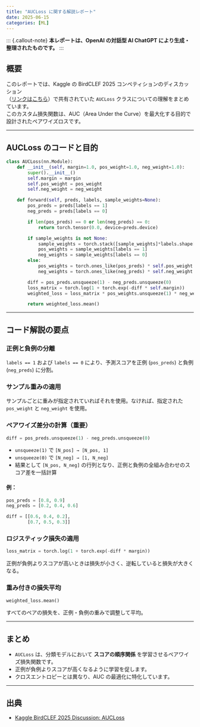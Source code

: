 ```yaml
---
title: "AUCLoss に関する解説レポート"
date: 2025-06-15
categories: [ML]
---
```


::: {.callout-note}
**本レポートは、OpenAI の対話型 AI ChatGPT により生成・整理されたものです。**
:::

## 概要

このレポートでは、Kaggle の BirdCLEF 2025 コンペティションのディスカッション  
（[リンクはこちら](https://www.kaggle.com/competitions/birdclef-2025/discussion/584034)）で共有されていた `AUCLoss` クラスについての理解をまとめています。  
このカスタム損失関数は、AUC（Area Under the Curve）を最大化する目的で設計されたペアワイズロスです。

---

## AUCLoss のコードと目的

```python
class AUCLoss(nn.Module):
    def __init__(self, margin=1.0, pos_weight=1.0, neg_weight=1.0):
        super().__init__()
        self.margin = margin
        self.pos_weight = pos_weight
        self.neg_weight = neg_weight

    def forward(self, preds, labels, sample_weights=None):
        pos_preds = preds[labels == 1]
        neg_preds = preds[labels == 0]

        if len(pos_preds) == 0 or len(neg_preds) == 0:
            return torch.tensor(0.0, device=preds.device)

        if sample_weights is not None:
            sample_weights = torch.stack([sample_weights]*labels.shape[1], dim=1)
            pos_weights = sample_weights[labels == 1]
            neg_weights = sample_weights[labels == 0]
        else:
            pos_weights = torch.ones_like(pos_preds) * self.pos_weight
            neg_weights = torch.ones_like(neg_preds) * self.neg_weight

        diff = pos_preds.unsqueeze(1) - neg_preds.unsqueeze(0)
        loss_matrix = torch.log(1 + torch.exp(-diff * self.margin))
        weighted_loss = loss_matrix * pos_weights.unsqueeze(1) * neg_weights.unsqueeze(0)

        return weighted_loss.mean()
```

---

## コード解説の要点

### 正例と負例の分離

`labels == 1` および `labels == 0` により、予測スコアを正例 (`pos_preds`) と負例 (`neg_preds`) に分割。

### サンプル重みの適用

サンプルごとに重みが指定されていればそれを使用。なければ、指定された `pos_weight` と `neg_weight` を使用。

### ペアワイズ差分の計算（重要）

```python
diff = pos_preds.unsqueeze(1) - neg_preds.unsqueeze(0)
```

- `unsqueeze(1)` で `[N_pos] → [N_pos, 1]`
- `unsqueeze(0)` で `[N_neg] → [1, N_neg]`
- 結果として `[N_pos, N_neg]` の行列となり、正例と負例の全組み合わせのスコア差を一括計算

#### 例：

```python
pos_preds = [0.8, 0.9]
neg_preds = [0.2, 0.4, 0.6]

diff = [[0.6, 0.4, 0.2],
        [0.7, 0.5, 0.3]]
```

### ロジスティック損失の適用

```python
loss_matrix = torch.log(1 + torch.exp(-diff * margin))
```

正例が負例よりスコアが高いときは損失が小さく、逆転していると損失が大きくなる。

### 重み付きの損失平均

```python
weighted_loss.mean()
```

すべてのペアの損失を、正例・負例の重みで調整して平均。

---

## まとめ

- `AUCLoss` は、分類モデルにおいて **スコアの順序関係** を学習させるペアワイズ損失関数です。
- 正例が負例よりスコアが高くなるように学習を促します。
- クロスエントロピーとは異なり、AUC の最適化に特化しています。

---

## 出典

- [Kaggle BirdCLEF 2025 Discussion: AUCLoss](https://www.kaggle.com/competitions/birdclef-2025/discussion/584034)
